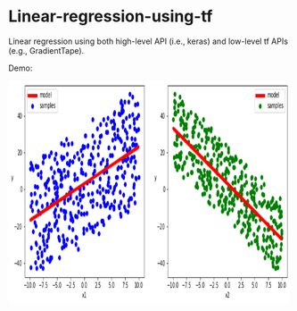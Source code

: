 # Linear-regression-using-tf
Linear regression using both high-level API (i.e., keras) and low-level tf APIs (e.g., GradientTape).

Demo:

<img src="linear_regression.png" width="800px" height="400px" />
